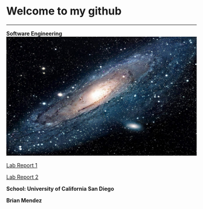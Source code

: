 # Welcome to my github
---
**Software Engineering**
![Image](image.jpeg)

[Lab Report 1](lab-report-1-week-2.md) <br/>

[Lab Report 2](https://b1mendez.github.io/Week4_LabReport/)

**School: University of California San Diego**

**Brian Mendez**
